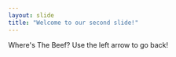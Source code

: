 ```yaml
---
layout: slide
title: "Welcome to our second slide!"
---
```

Where's The Beef?
Use the left arrow to go back!
